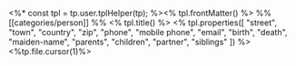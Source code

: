 <%*
const tpl =  tp.user.tplHelper(tp);
%><% tpl.frontMatter() %>
%% [[categories/person]] %%
<% tpl.title() %>
<% tpl.properties([
	"street",
	"town",
	"country",
	"zip",
	"phone",
	"mobile phone",
	"email",
	"birth",
	"death",
	"maiden-name",
	"parents",
	"children",
	"partner",
	"siblings"
]) %>
<%tp.file.cursor(1)%>